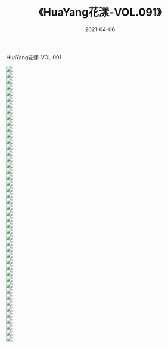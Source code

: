 ﻿---
layout: post
title:  《HuaYang花漾-VOL.091》
date:   2021-04-06
img: http://img.660000.xyz/Sharelink/网络美图/2021/HuaYang花漾-VOL.091/000.jpg
categories: [美女, 清纯, 唯美]
---

HuaYang花漾-VOL.091

  ![](http://img.660000.xyz/Sharelink/网络美图/2021/HuaYang花漾-VOL.091/001.jpg) <br> ![](http://img.660000.xyz/Sharelink/网络美图/2021/HuaYang花漾-VOL.091/002.jpg) <br> ![](http://img.660000.xyz/Sharelink/网络美图/2021/HuaYang花漾-VOL.091/003.jpg) <br> ![](http://img.660000.xyz/Sharelink/网络美图/2021/HuaYang花漾-VOL.091/004.jpg) <br> ![](http://img.660000.xyz/Sharelink/网络美图/2021/HuaYang花漾-VOL.091/005.jpg) <br> ![](http://img.660000.xyz/Sharelink/网络美图/2021/HuaYang花漾-VOL.091/006.jpg) <br> ![](http://img.660000.xyz/Sharelink/网络美图/2021/HuaYang花漾-VOL.091/007.jpg) <br> ![](http://img.660000.xyz/Sharelink/网络美图/2021/HuaYang花漾-VOL.091/008.jpg) <br> ![](http://img.660000.xyz/Sharelink/网络美图/2021/HuaYang花漾-VOL.091/009.jpg) <br> ![](http://img.660000.xyz/Sharelink/网络美图/2021/HuaYang花漾-VOL.091/010.jpg) <br> ![](http://img.660000.xyz/Sharelink/网络美图/2021/HuaYang花漾-VOL.091/011.jpg) <br> ![](http://img.660000.xyz/Sharelink/网络美图/2021/HuaYang花漾-VOL.091/012.jpg) <br> ![](http://img.660000.xyz/Sharelink/网络美图/2021/HuaYang花漾-VOL.091/013.jpg) <br> ![](http://img.660000.xyz/Sharelink/网络美图/2021/HuaYang花漾-VOL.091/014.jpg) <br> ![](http://img.660000.xyz/Sharelink/网络美图/2021/HuaYang花漾-VOL.091/015.jpg) <br> ![](http://img.660000.xyz/Sharelink/网络美图/2021/HuaYang花漾-VOL.091/016.jpg) <br> ![](http://img.660000.xyz/Sharelink/网络美图/2021/HuaYang花漾-VOL.091/017.jpg) <br> ![](http://img.660000.xyz/Sharelink/网络美图/2021/HuaYang花漾-VOL.091/018.jpg) <br> ![](http://img.660000.xyz/Sharelink/网络美图/2021/HuaYang花漾-VOL.091/019.jpg) <br> ![](http://img.660000.xyz/Sharelink/网络美图/2021/HuaYang花漾-VOL.091/020.jpg) <br> ![](http://img.660000.xyz/Sharelink/网络美图/2021/HuaYang花漾-VOL.091/021.jpg) <br> ![](http://img.660000.xyz/Sharelink/网络美图/2021/HuaYang花漾-VOL.091/022.jpg) <br> ![](http://img.660000.xyz/Sharelink/网络美图/2021/HuaYang花漾-VOL.091/023.jpg) <br> ![](http://img.660000.xyz/Sharelink/网络美图/2021/HuaYang花漾-VOL.091/024.jpg) <br> ![](http://img.660000.xyz/Sharelink/网络美图/2021/HuaYang花漾-VOL.091/025.jpg) <br> ![](http://img.660000.xyz/Sharelink/网络美图/2021/HuaYang花漾-VOL.091/026.jpg) <br> ![](http://img.660000.xyz/Sharelink/网络美图/2021/HuaYang花漾-VOL.091/027.jpg) <br> ![](http://img.660000.xyz/Sharelink/网络美图/2021/HuaYang花漾-VOL.091/028.jpg) <br> ![](http://img.660000.xyz/Sharelink/网络美图/2021/HuaYang花漾-VOL.091/029.jpg) <br> ![](http://img.660000.xyz/Sharelink/网络美图/2021/HuaYang花漾-VOL.091/030.jpg) <br> ![](http://img.660000.xyz/Sharelink/网络美图/2021/HuaYang花漾-VOL.091/031.jpg) <br> ![](http://img.660000.xyz/Sharelink/网络美图/2021/HuaYang花漾-VOL.091/032.jpg) <br> ![](http://img.660000.xyz/Sharelink/网络美图/2021/HuaYang花漾-VOL.091/033.jpg) <br> ![](http://img.660000.xyz/Sharelink/网络美图/2021/HuaYang花漾-VOL.091/034.jpg) <br> ![](http://img.660000.xyz/Sharelink/网络美图/2021/HuaYang花漾-VOL.091/035.jpg) <br> ![](http://img.660000.xyz/Sharelink/网络美图/2021/HuaYang花漾-VOL.091/036.jpg) <br> ![](http://img.660000.xyz/Sharelink/网络美图/2021/HuaYang花漾-VOL.091/037.jpg) <br> ![](http://img.660000.xyz/Sharelink/网络美图/2021/HuaYang花漾-VOL.091/038.jpg) <br> ![](http://img.660000.xyz/Sharelink/网络美图/2021/HuaYang花漾-VOL.091/039.jpg) <br> ![](http://img.660000.xyz/Sharelink/网络美图/2021/HuaYang花漾-VOL.091/040.jpg) <br> ![](http://img.660000.xyz/Sharelink/网络美图/2021/HuaYang花漾-VOL.091/041.jpg) <br> ![](http://img.660000.xyz/Sharelink/网络美图/2021/HuaYang花漾-VOL.091/042.jpg) <br> ![](http://img.660000.xyz/Sharelink/网络美图/2021/HuaYang花漾-VOL.091/043.jpg) <br> ![](http://img.660000.xyz/Sharelink/网络美图/2021/HuaYang花漾-VOL.091/044.jpg) <br> ![](http://img.660000.xyz/Sharelink/网络美图/2021/HuaYang花漾-VOL.091/045.jpg) <br> ![](http://img.660000.xyz/Sharelink/网络美图/2021/HuaYang花漾-VOL.091/046.jpg) <br>
